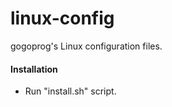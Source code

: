 linux-config
============

gogoprog's Linux configuration files.

#### Installation
- Run "install.sh" script.